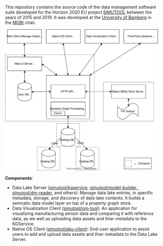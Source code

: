 This repository contains the source code of the data management software suite developed for the Horizon 2020 EU project [SIMUTOOL](https://cordis.europa.eu/project/rcn/198371)  between the years of 2015 and 2019. It was developed at the [University of Bamberg](https://www.uni-bamberg.de) in the [MOBI](https://www.uni-bamberg.de/en/mobi/) chair.

![](profile/simutool_system_design.drawio.svg)

**Components**:

* Data Lake Server ([simutool/kgservice](https://github.com/simutool/kgservice), [simutool/model-builder ](https://github.com/simutool/model-builder), [simutool/dm-reader](https://github.com/simutool/dm-reader), and others): Manage data lake entries, in specific metadata, storage, and discovery of data lake contents. It builds a semnatic data model layer on top of a property graph store. 
* Data Visualization Client ([simutool/om-tool](https://github.com/simutool/om-tool)): An application for visualizing manufacturing sensor data and comparing it with reference data, as we well as uploading data assets and thier metadata to the KGService.
* Native OS Client ([simutool/aku-client](https://github.com/simutool/aku-client)): End-user application to assist users to add and upload data assets and thier metadata to the Data Lake Server.
